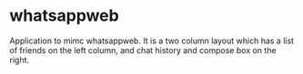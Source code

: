 # whatsappweb
Application to mimc whatsappweb. It is a two column layout which has a list of friends on the left column, and chat history and compose box on the right.


